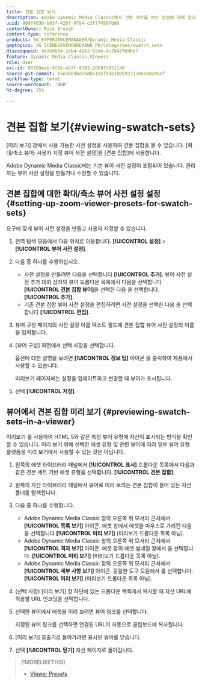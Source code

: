 ```yaml
---
title: 견본 집합 보기
description: Adobe Dynamic Media Classic에서 견본 세트를 보는 방법에 대해 알아봅니다.
uuid: 80df403b-b03f-428f-9784-c3f774567bd0
contentOwner: Rick Brough
content-type: reference
products: SG_EXPERIENCEMANAGER/Dynamic-Media-Classic
geptopics: SG_SCENESEVENONDEMAND_PK/categories/swatch_sets
discoiquuid: 48de8604-2bb4-4862-82ee-0c7847f0d0e7
feature: Dynamic Media Classic,Viewers
role: User
exl-id: 05769eeb-5f1b-42ff-9392-2669f5051140
source-git-commit: 65e3b69bdcbd651a5f9ab100592217e61a8c05ef
workflow-type: tm+mt
source-wordcount: '460'
ht-degree: 25%

---
```


# 견본 집합 보기{#viewing-swatch-sets}

[미리 보기] 창에서 사용 가능한 사전 설정을 사용하여 견본 집합을 볼 수 있습니다. [확대/축소 뷰어: 사용자 지정 뷰어 사전 설정]을 [견본 집합]에 사용합니다.

Adobe Dynamic Media Classic에는 기본 뷰어 사전 설정이 포함되어 있습니다. 관리자는 뷰어 사전 설정을 만들거나 수정할 수 있습니다.

## 견본 집합에 대한 확대/축소 뷰어 사전 설정 설정 {#setting-up-zoom-viewer-presets-for-swatch-sets}

요구에 맞게 뷰어 사전 설정을 만들고 사용자 지정할 수 있습니다.

1. 전역 탐색 모음에서 다음 위치로 이동합니다. **[!UICONTROL 설정]** > **[!UICONTROL 뷰어 사전 설정]**.
1. 다음 중 하나를 수행하십시오.

   * 사전 설정을 만들려면 다음을 선택합니다 **[!UICONTROL 추가]**. 뷰어 사전 설정 추가 대화 상자의 뷰어 드롭다운 목록에서 다음을 선택합니다 **[!UICONTROL 견본 집합 뷰어]**&#x200B;을 선택한 다음 을 선택합니다. **[!UICONTROL 추가]**.
   * 기존 견본 집합 뷰어 사전 설정을 편집하려면 사전 설정을 선택한 다음 을 선택합니다 **[!UICONTROL 편집]**.

1. 뷰어 구성 페이지의 사전 설정 이름 텍스트 필드에 견본 집합 뷰어 사전 설정의 이름을 입력합니다.
1. [뷰어 구성] 화면에서 선택 사항을 선택합니다.

   옵션에 대한 설명을 보려면 **[!UICONTROL 정보 팁]** 아이콘 을 클릭하여 제품에서 사용할 수 있습니다.

   미리보기 페이지에는 설정을 업데이트하고 변경할 때 뷰어가 표시됩니다.

1. 선택 **[!UICONTROL 저장]**.

## 뷰어에서 견본 집합 미리 보기 {#previewing-swatch-sets-in-a-viewer}

미리보기 를 사용하여 HTML 5와 같은 특정 뷰어 유형에 자산이 표시되는 방식을 확인할 수 있습니다. 미리 보기 위해 선택한 에셋 유형 및 관련 뷰어에 따라 일부 뷰어 유형 플랫폼을 미리 보기에서 사용할 수 있는 것은 아닙니다.

1. 왼쪽의 에셋 라이브러리 패널에서 **[!UICONTROL 표시]** 드롭다운 목록에서 다음과 같은 견본 세트 기반 에셋 유형을 선택합니다. **[!UICONTROL 견본 집합]**.
1. 왼쪽의 자산 라이브러리 패널에서 뷰어로 미리 보려는 견본 집합이 들어 있는 자산 폴더를 탐색합니다.
1. 다음 중 하나를 수행합니다.

   * Adobe Dynamic Media Classic 창의 오른쪽 위 모서리 근처에서 **[!UICONTROL 목록 보기]** 아이콘. 에셋 창에서 에셋을 마우스로 가리킨 다음 을 선택합니다 **[!UICONTROL 미리 보기]** (미리보기 드롭다운 목록 아님).
   * Adobe Dynamic Media Classic 창의 오른쪽 위 모서리 근처에서 **[!UICONTROL 격자 보기]** 아이콘. 에셋 창의 에셋 썸네일 창에서 을 선택합니다. **[!UICONTROL 미리 보기]** (미리보기 드롭다운 목록 아님).
   * Adobe Dynamic Media Classic 창의 오른쪽 위 모서리 근처에서 **[!UICONTROL 세부 사항 보기]** 아이콘. 동일한 도구 모음에서 를 선택합니다. **[!UICONTROL 미리 보기]** (미리보기 드롭다운 목록 아님).

1. (선택 사항) [미리 보기] 창 하단에 있는 드롭다운 목록에서 복사할 때 자산 URL에 적용할 URL 인코딩을 선택합니다.
1. 선택한 뷰어에서 에셋을 미리 보려면 뷰어 링크를 선택합니다.

   지정된 뷰어 링크를 선택하면 연결된 URL이 자동으로 클립보드에 복사됩니다.

1. [미리 보기] 호출기로 돌아가려면 표시된 뷰어를 닫습니다.
1. 선택 **[!UICONTROL 닫기]** 자산 페이지로 돌아갑니다.

>[!MORELIKETHIS]
>
>* [Viewer Presets](application-setup.md#viewer_presets)

